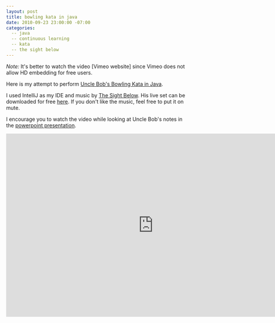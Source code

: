 ```yaml
---
layout: post
title: bowling kata in java
date: 2010-09-23 23:00:00 -07:00
categories:
  -- java
  -- continuous learning
  -- kata
  -- the sight below
---
```


*Note:* It's better to watch the video [Vimeo website] since Vimeo does not allow HD embedding for free users.

Here is my attempt to perform [Uncle Bob's Bowling Kata in Java](http://butunclebob.com/ArticleS.UncleBob.TheBowlingGameKata).

I used IntelliJ as my IDE and music by [The Sight Below](http://ghostly.com/artists/the-sight-below).  His live set can be downloaded for free [here](http://soundcloud.com/modyfier/the-sight-below-process-part-200-live-at-the-seattle-art-museum).  If you don't like the music, feel free to put it on mute.

I encourage you to watch the video while looking at Uncle Bob's notes in the [powerpoint presentation](http://butunclebob.com/files/downloads/Bowling%20Game%20Kata.ppt).

<iframe src="http://player.vimeo.com/video/15239027?portrait=0&amp;color=ffffff" width="800" height="500" frameborder="0"></iframe>

